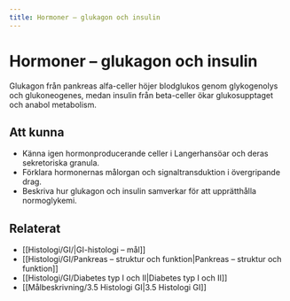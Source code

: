 ```yaml
---
title: Hormoner – glukagon och insulin
---
```


# Hormoner – glukagon och insulin

Glukagon från pankreas alfa-celler höjer blodglukos genom glykogenolys och glukoneogenes, medan insulin från beta-celler ökar glukosupptaget och anabol metabolism.

## Att kunna
- Känna igen hormonproducerande celler i Langerhansöar och deras sekretoriska granula.
- Förklara hormonernas målorgan och signaltransduktion i övergripande drag.
- Beskriva hur glukagon och insulin samverkar för att upprätthålla normoglykemi.

## Relaterat
- [[Histologi/GI/|GI-histologi – mål]]
- [[Histologi/GI/Pankreas – struktur och funktion|Pankreas – struktur och funktion]]
- [[Histologi/GI/Diabetes typ I och II|Diabetes typ I och II]]
- [[Målbeskrivning/3.5 Histologi GI|3.5 Histologi GI]]

